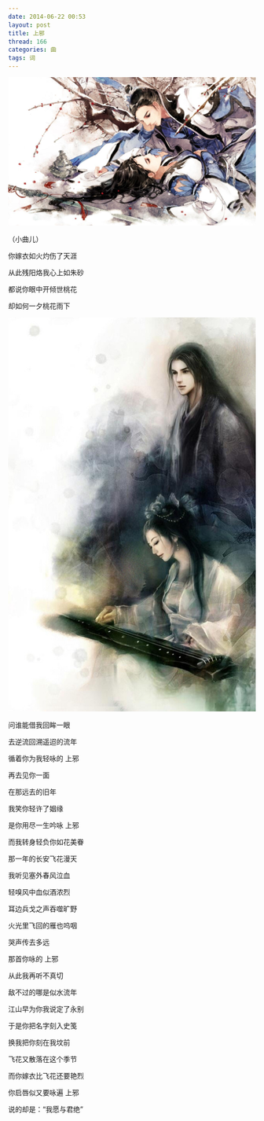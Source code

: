 ```yaml
---
date: 2014-06-22 00:53
layout: post
title: 上邪
thread: 166
categories: 曲
tags: 词
---
```


![仗剑遍天涯，相守冬梅下](/album/a.jpg "执剑为笑颜")

（小曲儿）

你嫁衣如火灼伤了天涯

从此残阳烙我心上如朱砂

都说你眼中开倾世桃花

却如何一夕桃花雨下

![红灯觅流萤，君归未有期](/album/b.jpg "盼君归")

问谁能借我回眸一眼

去逆流回溯遥迢的流年

循着你为我轻咏的 上邪

再去见你一面

在那远去的旧年

我笑你轻许了姻缘

是你用尽一生吟咏 上邪

而我转身轻负你如花美眷

那一年的长安飞花漫天

我听见塞外春风泣血

轻嗅风中血似酒浓烈

耳边兵戈之声吞噬旷野

火光里飞回的雁也呜咽

哭声传去多远

那首你咏的 上邪

从此我再听不真切

敌不过的哪是似水流年

江山早为你我说定了永别

于是你把名字刻入史笺

换我把你刻在我坟前

飞花又散落在这个季节

而你嫁衣比飞花还要艳烈

你启唇似又要咏遍 上邪

说的却是：“我愿与君绝”